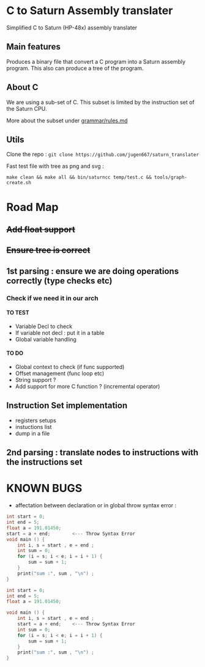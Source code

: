 # C to Saturn Assembly translater
Simplified C to Saturn (HP-48x) assembly translater 

## Main features

Produces a binary file that convert a C program into a Saturn assembly program.
This also can produce a tree of the program.

## About C
We are using a sub-set of C. 
This subset is limited by the instruction set of the Saturn CPU.

More about the subset under [grammar/rules.md](https://github.com/jugen667/saturn_translater/blob/master/grammar/rules.md)

## Utils
Clone the repo : ```git clone https://github.com/jugen667/saturn_translater```

Fast test file with tree as png and svg :

```make clean && make all && bin/saturncc temp/test.c && tools/graph-create.sh```

# Road Map

## ~~Add float support~~

## ~~Ensure tree is correct~~

## 1st parsing : ensure we are doing operations correctly (type checks etc)

### Check if we need it in our arch

#### TO TEST ####
- Variable Decl to check
- If variable not decl : put it in a table
- Global variable handling

#### TO DO ####
- Global context to check (if func supported)
- Offset management (func loop etc)
- String support ?
- Add support for more C function ? (incremental operator)

## Instruction Set implementation 

- registers setups
- instuctions list
- dump in a file

## 2nd parsing : translate nodes to instructions with the instructions set



# KNOWN BUGS 

- affectation between declaration or in global throw syntax error :
```C
int start = 0;
int end = 5;
float a = 191.01450;
start = a + end;		<--- Throw Syntax Error
void main () {
	int i, s = start , e = end ;
	int sum = 0;
	for (i = s; i < e; i = i + 1) {
 		sum = sum + 1;	
 	}
	print("sum :", sum , "\n") ;
}
```
```C
int start = 0;
int end = 5;
float a = 191.01450;

void main () {
	int i, s = start , e = end ;
	start = a + end;    <--- Throw Syntax Error
	int sum = 0;
	for (i = s; i < e; i = i + 1) {
 		sum = sum + 1;	
 	}
	print("sum :", sum , "\n") ;
}
```
